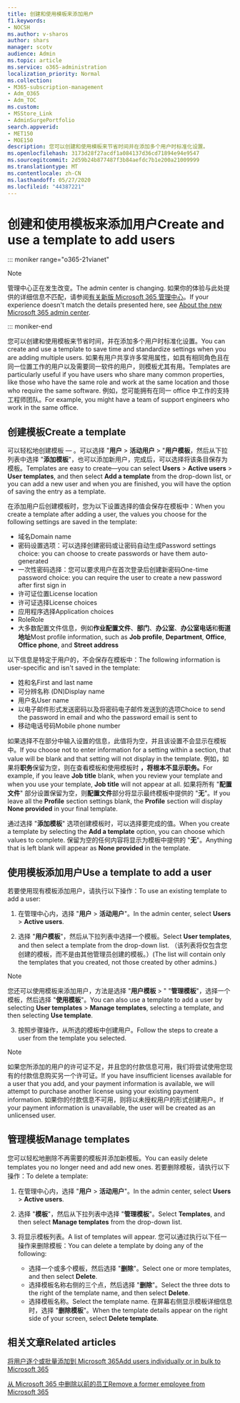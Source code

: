 ```yaml
---
title: 创建和使用模板来添加用户
f1.keywords:
- NOCSH
ms.author: v-sharos
author: shars
manager: scotv
audience: Admin
ms.topic: article
ms.service: o365-administration
localization_priority: Normal
ms.collection:
- M365-subscription-management
- Adm_O365
- Adm_TOC
ms.custom:
- MSStore_Link
- AdminSurgePortfolio
search.appverid:
- MET150
- MOE150
description: 您可以创建和使用模板来节省时间并在添加多个用户时标准化设置。
ms.openlocfilehash: 3173d28f27acdf1a084137d36cd71894e94e9547
ms.sourcegitcommit: 2d59b24b877487f3b84aefdc7b1e200a21009999
ms.translationtype: MT
ms.contentlocale: zh-CN
ms.lasthandoff: 05/27/2020
ms.locfileid: "44387221"
---
```

# <a name="create-and-use-a-template-to-add-users"></a><span data-ttu-id="dd04e-103">创建和使用模板来添加用户</span><span class="sxs-lookup"><span data-stu-id="dd04e-103">Create and use a template to add users</span></span>

::: moniker range="o365-21vianet"

> [!NOTE]
> <span data-ttu-id="dd04e-104">管理中心正在发生改变。</span><span class="sxs-lookup"><span data-stu-id="dd04e-104">The admin center is changing.</span></span> <span data-ttu-id="dd04e-105">如果你的体验与此处提供的详细信息不匹配，请参阅[有关新版 Microsoft 365 管理中心](https://docs.microsoft.com/microsoft-365/admin/microsoft-365-admin-center-preview?view=o365-21vianet)。</span><span class="sxs-lookup"><span data-stu-id="dd04e-105">If your experience doesn't match the details presented here, see [About the new Microsoft 365 admin center](https://docs.microsoft.com/microsoft-365/admin/microsoft-365-admin-center-preview?view=o365-21vianet).</span></span>

::: moniker-end

<span data-ttu-id="dd04e-106">您可以创建和使用模板来节省时间，并在添加多个用户时标准化设置。</span><span class="sxs-lookup"><span data-stu-id="dd04e-106">You can create and use a template to save time and standardize settings when you are adding multiple users.</span></span> <span data-ttu-id="dd04e-107">如果有用户共享许多常用属性，如具有相同角色且在同一位置工作的用户以及需要同一软件的用户，则模板尤其有用。</span><span class="sxs-lookup"><span data-stu-id="dd04e-107">Templates are particularly useful if you have users who share many common properties, like those who have the same role and work at the same location and those who require the same software.</span></span> <span data-ttu-id="dd04e-108">例如，您可能拥有在同一 office 中工作的支持工程师团队。</span><span class="sxs-lookup"><span data-stu-id="dd04e-108">For example, you might have a team of support engineers who work in the same office.</span></span>  

## <a name="create-a-template"></a><span data-ttu-id="dd04e-109">创建模板</span><span class="sxs-lookup"><span data-stu-id="dd04e-109">Create a template</span></span>

<span data-ttu-id="dd04e-110">可以轻松地创建模板 &mdash; 。可以选择 "**用户**  >  **活动用户**  >  "**用户模板**，然后从下拉列表中选择 "**添加模板**"，也可以添加新用户，完成后，可以选择将该条目保存为模板。</span><span class="sxs-lookup"><span data-stu-id="dd04e-110">Templates are easy to create&mdash;you can select **Users** > **Active users** > **User templates**, and then select **Add a template** from the drop-down list, or you can add a new user and when you are finished, you will have the option of saving the entry as a template.</span></span>

<span data-ttu-id="dd04e-111">在添加用户后创建模板时，您为以下设置选择的值会保存在模板中：</span><span class="sxs-lookup"><span data-stu-id="dd04e-111">When you create a template after adding a user, the values you choose for the following settings are saved in the template:</span></span>

- <span data-ttu-id="dd04e-112">域名</span><span class="sxs-lookup"><span data-stu-id="dd04e-112">Domain name</span></span>
- <span data-ttu-id="dd04e-113">密码设置选项：可以选择创建密码或让密码自动生成</span><span class="sxs-lookup"><span data-stu-id="dd04e-113">Password settings choice: you can choose to create passwords or have them auto-generated</span></span>
- <span data-ttu-id="dd04e-114">一次性密码选择：您可以要求用户在首次登录后创建新密码</span><span class="sxs-lookup"><span data-stu-id="dd04e-114">One-time password choice: you can require the user to create a new password after first sign in</span></span>
- <span data-ttu-id="dd04e-115">许可证位置</span><span class="sxs-lookup"><span data-stu-id="dd04e-115">License location</span></span>
- <span data-ttu-id="dd04e-116">许可证选择</span><span class="sxs-lookup"><span data-stu-id="dd04e-116">License choices</span></span>
- <span data-ttu-id="dd04e-117">应用程序选择</span><span class="sxs-lookup"><span data-stu-id="dd04e-117">Application choices</span></span>
- <span data-ttu-id="dd04e-118">Role</span><span class="sxs-lookup"><span data-stu-id="dd04e-118">Role</span></span>
- <span data-ttu-id="dd04e-119">大多数配置文件信息，例如**作业配置文件**、**部门**、**办公室**、**办公室电话**和**街道地址**</span><span class="sxs-lookup"><span data-stu-id="dd04e-119">Most profile information, such as **Job profile**, **Department**, **Office**, **Office phone**, and **Street address**</span></span> 

<span data-ttu-id="dd04e-120">以下信息是特定于用户的，不会保存在模板中：</span><span class="sxs-lookup"><span data-stu-id="dd04e-120">The following information is user-specific and isn't saved in the template:</span></span>

- <span data-ttu-id="dd04e-121">姓和名</span><span class="sxs-lookup"><span data-stu-id="dd04e-121">First and last name</span></span>
- <span data-ttu-id="dd04e-122">可分辨名称 (DN)</span><span class="sxs-lookup"><span data-stu-id="dd04e-122">Display name</span></span>
- <span data-ttu-id="dd04e-123">用户名</span><span class="sxs-lookup"><span data-stu-id="dd04e-123">User name</span></span>
- <span data-ttu-id="dd04e-124">以电子邮件形式发送密码以及将密码电子邮件发送到的选项</span><span class="sxs-lookup"><span data-stu-id="dd04e-124">Choice to send the password in email and who the password email is sent to</span></span>
- <span data-ttu-id="dd04e-125">移动电话号码</span><span class="sxs-lookup"><span data-stu-id="dd04e-125">Mobile phone number</span></span>

<span data-ttu-id="dd04e-126">如果选择不在部分中输入设置的信息，此值将为空，并且该设置不会显示在模板中。</span><span class="sxs-lookup"><span data-stu-id="dd04e-126">If you choose not to enter information for a setting within a section, that value will be blank and that setting will not display in the template.</span></span> <span data-ttu-id="dd04e-127">例如，如果将**职务**保留为空，则在查看模板和使用模板时 **，将根本不显示职务。**</span><span class="sxs-lookup"><span data-stu-id="dd04e-127">For example, if you leave **Job title** blank, when you review your template and when you use your template, **Job title** will not appear at all.</span></span> <span data-ttu-id="dd04e-128">如果将所有 "**配置文件**" 部分设置保留为空，则**配置文件**部分将显示最终模板中提供的 "**无**"。</span><span class="sxs-lookup"><span data-stu-id="dd04e-128">If you leave all the **Profile** section settings blank, the **Profile** section will display **None provided** in your final template.</span></span>

<span data-ttu-id="dd04e-129">通过选择 "**添加模板**" 选项创建模板时，可以选择要完成的值。</span><span class="sxs-lookup"><span data-stu-id="dd04e-129">When you create a template by selecting the **Add a template** option, you can choose which values to complete.</span></span> <span data-ttu-id="dd04e-130">保留为空的任何内容将显示为模板中提供的 "**无**"。</span><span class="sxs-lookup"><span data-stu-id="dd04e-130">Anything that is left blank will appear as **None provided** in the template.</span></span>

## <a name="use-a-template-to-add-a-user"></a><span data-ttu-id="dd04e-131">使用模板添加用户</span><span class="sxs-lookup"><span data-stu-id="dd04e-131">Use a template to add a user</span></span>

<span data-ttu-id="dd04e-132">若要使用现有模板添加用户，请执行以下操作：</span><span class="sxs-lookup"><span data-stu-id="dd04e-132">To use an existing template to add a user:</span></span>

1. <span data-ttu-id="dd04e-133">在管理中心内，选择 "**用户**  >  **活动用户**"。</span><span class="sxs-lookup"><span data-stu-id="dd04e-133">In the admin center, select **Users** > **Active users**.</span></span>

2. <span data-ttu-id="dd04e-134">选择 "**用户模板**"，然后从下拉列表中选择一个模板。</span><span class="sxs-lookup"><span data-stu-id="dd04e-134">Select **User templates**, and then select a template from the drop-down list.</span></span> <span data-ttu-id="dd04e-135">（该列表将仅包含您创建的模板，而不是由其他管理员创建的模板。）</span><span class="sxs-lookup"><span data-stu-id="dd04e-135">(The list will contain only the templates that you created, not those created by other admins.)</span></span>

 > [!NOTE]
 > <span data-ttu-id="dd04e-136">您还可以使用模板来添加用户，方法是选择 "**用户模板**  >  " "**管理模板**"，选择一个模板，然后选择 "**使用模板**"。</span><span class="sxs-lookup"><span data-stu-id="dd04e-136">You can also use a template to add a user by selecting **User templates** > **Manage templates**, selecting a template, and then selecting **Use template**.</span></span>

3. <span data-ttu-id="dd04e-137">按照步骤操作，从所选的模板中创建用户。</span><span class="sxs-lookup"><span data-stu-id="dd04e-137">Follow the steps to create a user from the template you selected.</span></span>

> [!NOTE]
> <span data-ttu-id="dd04e-138">如果您所添加的用户的许可证不足，并且您的付款信息可用，我们将尝试使用您现有的付款信息购买另一个许可证。</span><span class="sxs-lookup"><span data-stu-id="dd04e-138">If you have insufficient licenses available for a user that you add, and your payment information is available, we will attempt to purchase another license using your existing payment information.</span></span> <span data-ttu-id="dd04e-139">如果你的付款信息不可用，则将以未授权用户的形式创建用户。</span><span class="sxs-lookup"><span data-stu-id="dd04e-139">If your payment information is unavailable, the user will be created as an unlicensed user.</span></span>

## <a name="manage-templates"></a><span data-ttu-id="dd04e-140">管理模板</span><span class="sxs-lookup"><span data-stu-id="dd04e-140">Manage templates</span></span>

<span data-ttu-id="dd04e-141">您可以轻松地删除不再需要的模板并添加新模板。</span><span class="sxs-lookup"><span data-stu-id="dd04e-141">You can easily delete templates you no longer need and add new ones.</span></span> <span data-ttu-id="dd04e-142">若要删除模板，请执行以下操作：</span><span class="sxs-lookup"><span data-stu-id="dd04e-142">To delete a template:</span></span>

1. <span data-ttu-id="dd04e-143">在管理中心内，选择 "**用户**  >  **活动用户**"。</span><span class="sxs-lookup"><span data-stu-id="dd04e-143">In the admin center, select **Users** > **Active users**.</span></span>

2. <span data-ttu-id="dd04e-144">选择 "**模板**"，然后从下拉列表中选择 "**管理模板**"。</span><span class="sxs-lookup"><span data-stu-id="dd04e-144">Select **Templates**, and then select **Manage templates** from the drop-down list.</span></span>

3. <span data-ttu-id="dd04e-145">将显示模板列表。</span><span class="sxs-lookup"><span data-stu-id="dd04e-145">A list of templates will appear.</span></span> <span data-ttu-id="dd04e-146">您可以通过执行以下任一操作来删除模板：</span><span class="sxs-lookup"><span data-stu-id="dd04e-146">You can delete a template by doing any of the following:</span></span>
    - <span data-ttu-id="dd04e-147">选择一个或多个模板，然后选择 "**删除**"。</span><span class="sxs-lookup"><span data-stu-id="dd04e-147">Select one or more templates, and then select **Delete**.</span></span> 
    - <span data-ttu-id="dd04e-148">选择模板名称右侧的三个点，然后选择 "**删除**"。</span><span class="sxs-lookup"><span data-stu-id="dd04e-148">Select the three dots to the right of the template name, and then select **Delete**.</span></span>
    - <span data-ttu-id="dd04e-149">选择模板名称。</span><span class="sxs-lookup"><span data-stu-id="dd04e-149">Select the template name.</span></span> <span data-ttu-id="dd04e-150">在屏幕右侧显示模板详细信息时，选择 "**删除模板**"。</span><span class="sxs-lookup"><span data-stu-id="dd04e-150">When the template details appear on the right side of your screen, select **Delete template**.</span></span>

## <a name="related-articles"></a><span data-ttu-id="dd04e-151">相关文章</span><span class="sxs-lookup"><span data-stu-id="dd04e-151">Related articles</span></span>

[<span data-ttu-id="dd04e-152">将用户逐个或批量添加到 Microsoft 365</span><span class="sxs-lookup"><span data-stu-id="dd04e-152">Add users individually or in bulk to Microsoft 365</span></span>](add-users.md)

[<span data-ttu-id="dd04e-153">从 Microsoft 365 中删除以前的员工</span><span class="sxs-lookup"><span data-stu-id="dd04e-153">Remove a former employee from Microsoft 365</span></span>](remove-former-employee.md)
  
